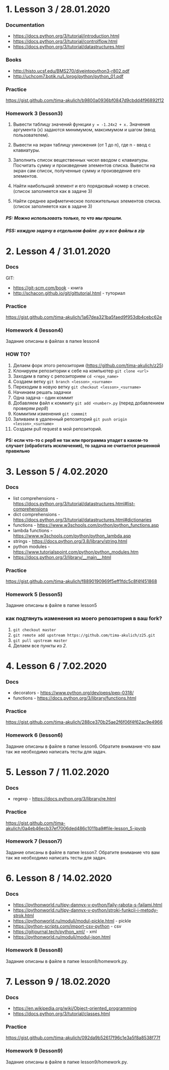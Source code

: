 # 1. Lesson 3 / 28.01.2020
### Documentation
- https://docs.python.org/3/tutorial/introduction.html
- https://docs.python.org/3/tutorial/controlflow.html
- https://docs.python.org/3/tutorial/datastructures.html
### Books
- http://histo.ucsf.edu/BMS270/diveintopython3-r802.pdf
- http://uchcom7.botik.ru/L/prog/python/python_01.pdf

### Practice
https://gist.github.com/tima-akulich/b9800a0936bf0847d9cbdd4f96892f12

### Homework 3 (lesson3)

1. Вывести таблицу значений функции ```y = -1.24x2 + x.```
Значения аргумента (x) задаются минимумом, максимумом и шагом (ввод пользователем).

2. Вывести на экран таблицу умножения (от 1 до n), где n - ввод с клавиатуры.

3. Заполнить список вещественных чисел вводом с клавиатуры. 
Посчитать сумму и произведение элементов списка. 
Вывести на экран сам список, полученные сумму и произведение его элементов.

4. Найти наибольший элемент и его порядковый номер в списке. (список заполняется как в задаче 3)

5. Найти среднее арифметическое положительных элементов списка. (список заполняется как в задаче 3)

##### PS: Можно использовать только, то что мы прошли.
##### PSS: каждую задачу в отдельном файле <number>.py и все файлы в zip

# 2. Lesson 4 / 31.01.2020
### Docs
GIT:
- https://git-scm.com/book - книга
- http://schacon.github.io/git/gittutorial.html - туториал

### Practice
https://gist.github.com/tima-akulich/1a67dea321ba5faed9f953db4cebc62e

### Homework 4 (lesson4)
Задание описаны в файлах в папке lesson4

### HOW TO?
1. Делаем форк этого репозитория (https://github.com/tima-akulich/z25)
2. Клонируем репозитории к себе на компьютер ```git clone <url>```
3. Заходим в папку с репозиторием ```cd <repo_name>```
4. Создаем ветку ```git branch <lesson>_<surname>```
5. Переходим в новую ветку ```git checkout <lesson>_<surname>```
6. Начинаем решать задачки
7. Одна задача - один коммит
8. Добавляем файл к коммиту ```git add <number>.py``` (перед добавлением проверям *pep8*)
9. Коммитим изменения ```git commmit```
10. Заливаем в удаленный репозиторий ```git push origin <lesson>_<surname>```
11. Создаем pull request в мой репозиторий.

#### PS: если что-то с pep8 не так или программа упадет в каком-то случает (обработать исключения), то задача не считается решенной правильно

# 3. Lesson 5 / 4.02.2020
### Docs
* list comprehensions - https://docs.python.org/3/tutorial/datastructures.html#list-comprehensions
* dict comprehensions - https://docs.python.org/3/tutorial/datastructures.html#dictionaries
* functions - https://www.w3schools.com/python/python_functions.asp
* lambda functions - https://www.w3schools.com/python/python_lambda.asp
* strings - https://docs.python.org/3.8/library/string.html
* python modules - https://www.tutorialspoint.com/python/python_modules.htm
* https://docs.python.org/3/library/__main__.html

### Practice
https://gist.github.com/tima-akulich/f8890190969f5eff1fdc5c8f4f451868

### Homework 5 (lesson5)
Задание описаны в файле в папке lesson5

### как подтянуть изменения из моего репозитория в ваш fork?
1. ```git checkout master```
2. ```git remote add upstream https://github.com/tima-akulich/z25.git```
3. ```git pull upstream master```
4. Делаем все пункты из *2*.

# 4. Lesson 6 / 7.02.2020
### Docs
* decorators - https://www.python.org/dev/peps/pep-0318/
* functions - https://docs.python.org/3/library/functions.html

### Practice
https://gist.github.com/tima-akulich/288ce370b25ae2f6f06f4f62ac9e4966

### Homework 6 (lesson6)
Задание описаны в файле в папке lesson6.
Обратите внимание что вам так же необходимо написать тесты для задач.

# 5. Lesson 7 / 11.02.2020
### Docs
* regexp - https://docs.python.org/3/library/re.html

### Practice
https://gist.github.com/tima-akulich/0a4eb46ecb37ef7006ded486c1011ba9#file-lesson_5-ipynb

### Homework 7 (lesson7)
Задание описаны в файле в папке lesson7.
Обратите внимание что вам так же необходимо написать тесты для задач.


# 6. Lesson 8 / 14.02.2020
### Docs
- https://pythonworld.ru/tipy-dannyx-v-python/fajly-rabota-s-fajlami.html
- https://pythonworld.ru/tipy-dannyx-v-python/stroki-funkcii-i-metody-strok.html
- https://pythonworld.ru/moduli/modul-pickle.html - pickle
- https://python-scripts.com/import-csv-python - csv
- https://gitjournal.tech/python_xml/ - xml
- https://pythonworld.ru/moduli/modul-json.html

### Homework 8 (lesson8)
Задание описаны в файле в папке lesson8/homework.py.

# 7. Lesson 9 / 18.02.2020
### Docs
- https://en.wikipedia.org/wiki/Object-oriented_programming
- https://docs.python.org/3/tutorial/classes.html

### Practice
https://gist.github.com/tima-akulich/092da9b52617f96c1e3a5f8a8538f77f

### Homework 9 (lesson9)
Задание описаны в файле в папке lesson9/homework.py.